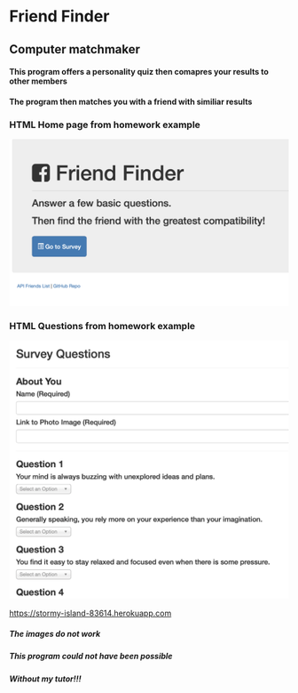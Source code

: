 # Friend Finder

## Computer matchmaker

#### This program offers a personality quiz then comapres your results to other members

#### The program then matches you with a friend with similiar results


### HTML Home page from homework example
![Home Page](./assets/main.png)

### HTML Questions from homework example
![Survey](./assets/survey.png)


https://stormy-island-83614.herokuapp.com

##### The images do not work
##### This program could not have been possible
##### Without my tutor!!!